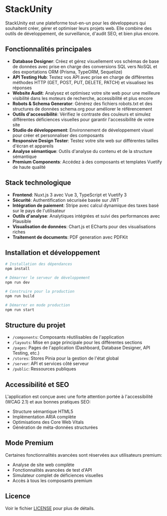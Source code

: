 # StackUnity

StackUnity est une plateforme tout-en-un pour les développeurs qui souhaitent créer, gérer et optimiser leurs projets web. Elle combine des outils de développement, de surveillance, d'audit SEO, et bien plus encore.

## Fonctionnalités principales

- **Database Designer**: Créez et gérez visuellement vos schémas de base de données avec prise en charge des conversions SQL vers NoSQL et des exportations ORM (Prisma, TypeORM, Sequelize)
- **API Testing Hub**: Testez vos API avec prise en charge de différentes méthodes HTTP (GET, POST, PUT, DELETE, PATCH) et visualisez les réponses
- **Website Audit**: Analysez et optimisez votre site web pour une meilleure visibilité dans les moteurs de recherche, accessibilité et plus encore
- **Robots & Schema Generator**: Générez des fichiers robots.txt et des structures de données schema.org pour améliorer le référencement
- **Outils d'accessibilité**: Vérifiez le contraste des couleurs et simulez différentes déficiences visuelles pour garantir l'accessibilité de votre site
- **Studio de développement**: Environnement de développement visuel pour créer et personnaliser des composants
- **Responsive Design Tester**: Testez votre site web sur différentes tailles d'écran et appareils
- **Analyse sémantique**: Outils d'analyse du contenu et de la structure sémantique
- **Premium Components**: Accédez à des composants et templates Vuetify de haute qualité

## Stack technologique

- **Frontend**: Nuxt.js 3 avec Vue 3, TypeScript et Vuetify 3
- **Sécurité**: Authentification sécurisée basée sur JWT
- **Intégration de paiement**: Stripe avec calcul dynamique des taxes basé sur le pays de l'utilisateur
- **Outils d'analyse**: Analytiques intégrées et suivi des performances avec Plausible
- **Visualisation de données**: Chart.js et ECharts pour des visualisations riches
- **Traitement de documents**: PDF generation avec PDFKit

## Installation et développement

```bash
# Installation des dépendances
npm install

# Démarrer le serveur de développement
npm run dev

# Construire pour la production
npm run build

# Démarrer en mode production
npm run start
```

## Structure du projet

- `/components`: Composants réutilisables de l'application
- `/layouts`: Mise en page principale pour les différentes sections
- `/pages`: Pages de l'application (Dashboard, Database Designer, API Testing, etc.)
- `/stores`: Stores Pinia pour la gestion de l'état global
- `/server`: API et services côté serveur
- `/public`: Ressources publiques

## Accessibilité et SEO

L'application est conçue avec une forte attention portée à l'accessibilité (WCAG 2.1) et aux bonnes pratiques SEO:
- Structure sémantique HTML5
- Implémentation ARIA complète
- Optimisations des Core Web Vitals
- Génération de méta-données structurées

## Mode Premium

Certaines fonctionnalités avancées sont réservées aux utilisateurs premium:
- Analyse de site web complète
- Fonctionnalités avancées de test d'API
- Simulateur complet de déficiences visuelles
- Accès à tous les composants premium

## Licence

Voir le fichier [LICENSE](LICENSE) pour plus de détails. 